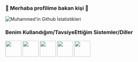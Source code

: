 ### 👋 Merhaba profilime bakan kişi 👋

![Muhammed'in Github İstatistikleri](https://github-readme-stats.vercel.app/api?username=MuhammedTaha02&show_icons=true&theme=dark)


### Benim Kullandığım/TavsiyeEttiğim Sistemler/Diller

<code><a href="https://getfedora.org" target="_blank"><img height="50" src="https://www.vectorlogo.zone/logos/getfedora/getfedora-ar21.svg"></a></code>
<code><a href="https://archlinux.org" target="_blank"><img height="50" src="https://archlinux.org/static/archnavbar/archlogo.a2d0ef2df27d.png"></a></code>
<code><a href="https://wiki.gentoo.org/wiki/Handbook:AMD64/Full/Installation" target="_blank"><img height="50" src="https://assets.gentoo.org/tyrian/v1/site-logo.svg"></a></code>
<code><a href="https://www.python.org/" target="_blank"><img height="50" src="https://www.vectorlogo.zone/logos/python/python-ar21.svg"></a></code>
<code><a href="https://www.gnu.org/software/bash/" target="_blank"><img height="50" src="https://www.vectorlogo.zone/logos/gnu_bash/gnu_bash-ar21.svg"></a></code> 
